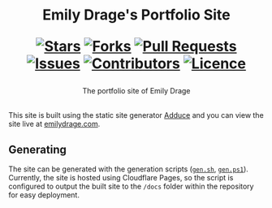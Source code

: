 <div align="center">
<h1>
  Emily Drage's Portfolio Site
  
  [![Stars](https://img.shields.io/github/stars/emdragee/emily.drage?style=flat-square&logoColor=white)](https://github.com/emdragee/TemplateRepo/stargazers)
  [![Forks](https://img.shields.io/github/forks/emdragee/emily.drage?style=flat-square&logoColor=white)](https://github.com/emdragee/TemplateRepo/network/members)
  [![Pull Requests](https://img.shields.io/github/issues-pr/emdragee/emily.drage?style=flat-square&logoColor=white)](https://github.com/emdragee/TemplateRepo/pulls)
  [![Issues](https://img.shields.io/github/issues/emdragee/emily.drage?style=flat-square&logoColor=white)](https://github.com/emdragee/TemplateRepo/issues)
  [![Contributors](https://img.shields.io/github/contributors/emdragee/emily.drage?style=flat-square&logoColor=white)](https://github.com/emdragee/TemplateRepo/graphs/contributors)
  [![Licence](https://img.shields.io/github/license/emdragee/emily.drage?style=flat-square&logoColor=white)](https://github.com/emdragee/TemplateRepo/blob/main/LICENCE)
</h1>
The portfolio site of Emily Drage
</div>
<br/>

This site is built using the static site generator [Adduce](https://adduce.vale.rocks) and you can view the site live at [emilydrage.com](https://emilydrage.com).

## Generating

The site can be generated with the generation scripts ([`gen.sh`](https://github.com/emdragee/emily.drage/blob/main/gen.sh), [`gen.ps1`](https://github.com/emdragee/emily.drage/blob/main/gen.ps1)). Currently, the site is hosted using Cloudflare Pages, so the script is configured to output the built site to the `/docs` folder within the repository for easy deployment.

